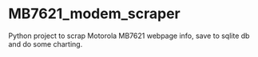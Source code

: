 # MB7621_modem_scraper
Python project to scrap Motorola MB7621 webpage info, save to sqlite db and do some charting.

